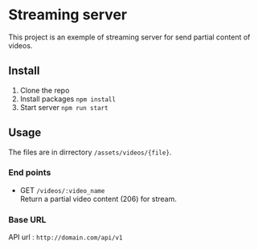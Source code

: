 # Streaming server  
  
This project is an exemple of streaming server for send partial content of videos.  
  
## Install  
  
1. Clone the repo  
2. Install packages `npm install`  
3. Start server `npm run start`  

## Usage  
  
The files are in dirrectory `/assets/videos/{file}`.  
  
### End points  

* GET `/videos/:video_name`  
Return a partial video content (206) for stream.  

### Base URL

API url : `http://domain.com/api/v1`  

